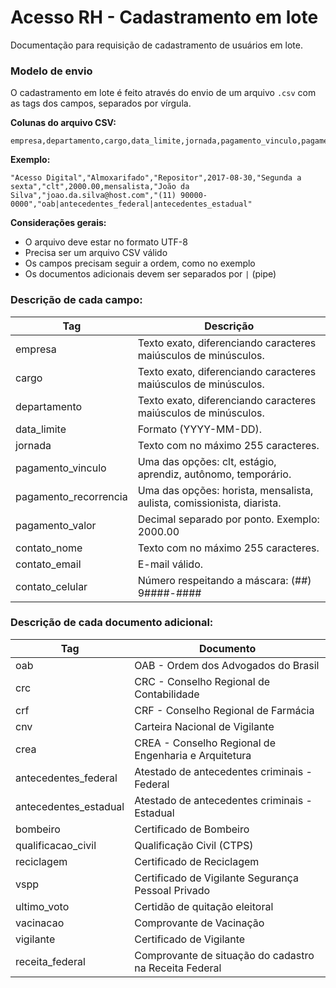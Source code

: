 # **Acesso RH - Cadastramento em lote**

 Documentação para requisição de cadastramento de usuários em lote.

### **Modelo de envio**

O cadastramento em lote é feito através do envio de um arquivo `.csv` com as tags dos campos, separados por vírgula.

**Colunas do arquivo CSV:**

```
empresa,departamento,cargo,data_limite,jornada,pagamento_vinculo,pagamento_valor,pagamento_recorrencia,contato_nome,contato_email,contato_celular,documentos_extra
```

**Exemplo:**

```
"Acesso Digital","Almoxarifado","Repositor",2017-08-30,"Segunda a sexta","clt",2000.00,mensalista,"João da Silva","joao.da.silva@host.com","(11) 90000-0000","oab|antecedentes_federal|antecedentes_estadual"
```

**Considerações gerais:**

- O arquivo deve estar no formato UTF-8
- Precisa ser um arquivo CSV válido
- Os campos precisam seguir a ordem, como no exemplo
- Os documentos adicionais devem ser separados por `|` (pipe)

### **Descrição de cada campo:**

|Tag|Descrição|
|--------|-----|
|empresa|Texto exato, diferenciando caracteres maiúsculos de minúsculos.
|cargo|Texto exato, diferenciando caracteres maiúsculos de minúsculos.
|departamento|Texto exato, diferenciando caracteres maiúsculos de minúsculos.
|data_limite|Formato (YYYY-MM-DD).
|jornada|Texto com no máximo 255 caracteres.
|pagamento_vinculo|Uma das opções: clt, estágio, aprendiz, autônomo, temporário.
|pagamento_recorrencia|Uma das opções: horista, mensalista, aulista, comissionista, diarista.
|pagamento_valor|Decimal separado por ponto. Exemplo: 2000.00
|contato_nome|Texto com no máximo 255 caracteres.
|contato_email|E-mail válido.
|contato_celular|Número respeitando a máscara: (##) 9####-####

### **Descrição de cada documento adicional:**

|Tag|Documento|
|--------|-----|
|oab|OAB - Ordem dos Advogados do Brasil
|crc|CRC - Conselho Regional de Contabilidade
|crf|CRF - Conselho Regional de Farmácia
|cnv|Carteira Nacional de Vigilante
|crea|CREA - Conselho Regional de Engenharia e Arquitetura
|antecedentes_federal|Atestado de antecedentes criminais - Federal
|antecedentes_estadual|Atestado de antecedentes criminais - Estadual
|bombeiro|Certificado de Bombeiro
|qualificacao_civil|Qualificação Civil (CTPS)
|reciclagem|Certificado de Reciclagem
|vspp|Certificado de Vigilante Segurança Pessoal Privado
|ultimo_voto|Certidão de quitação eleitoral
|vacinacao|Comprovante de Vacinação
|vigilante|Certificado de Vigilante
|receita_federal|Comprovante de situação do cadastro na Receita Federal
